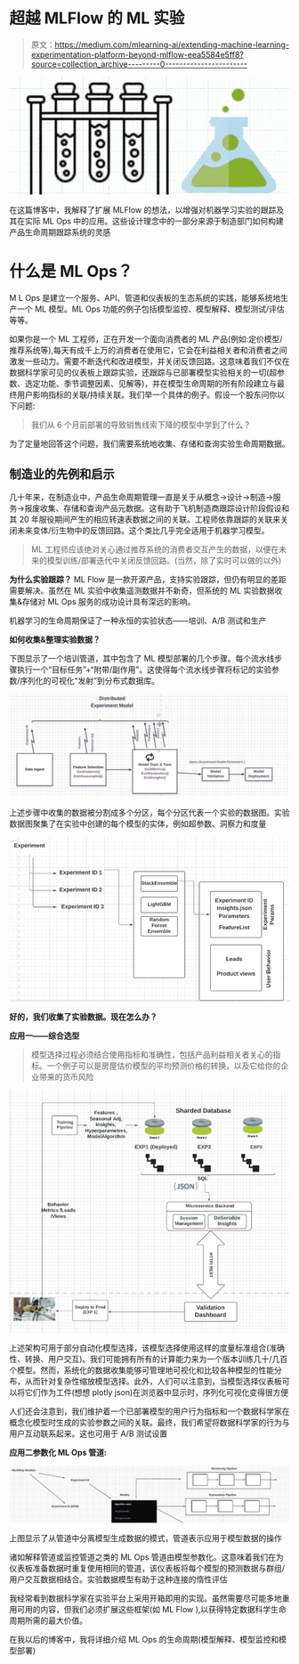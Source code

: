 # 超越 MLFlow 的 ML 实验

> 原文：<https://medium.com/mlearning-ai/extending-machine-learning-experimentation-platform-beyond-mlflow-eea5584e5ff8?source=collection_archive---------0----------------------->

![](img/bacf0794ec2a0c56865c968ee6fd090b.png)

在这篇博客中，我解释了扩展 MLFlow 的想法，以增强对机器学习实验的跟踪及其在实际 ML Ops 中的应用。这些设计理念中的一部分来源于制造部门如何构建产品生命周期跟踪系统的灵感

# **什么是 ML Ops？**

M L Ops 是建立一个服务、API、管道和仪表板的生态系统的实践，能够系统地生产一个 ML 模型。ML Ops 功能的例子包括模型监控、模型解释、模型测试/评估等等。

如果你是一个 ML 工程师，正在开发一个面向消费者的 ML 产品(例如:定价模型/推荐系统等),每天有成千上万的消费者在使用它，它会在利益相关者和消费者之间激发一些动力。需要不断迭代和改进模型，并关闭反馈回路。这意味着我们不仅在数据科学家可见的仪表板上跟踪实验，还跟踪与已部署模型实验相关的一切(超参数、选定功能、季节调整因素、见解等)，并在模型生命周期的所有阶段建立与最终用户影响指标的关联/持续关联。我们举一个具体的例子。假设一个股东问你以下问题:

> 我们从 6 个月前部署的导致销售线索下降的模型中学到了什么？

为了定量地回答这个问题，我们需要系统地收集、存储和查询实验生命周期数据。

## 制造业的先例和启示

几十年来，在制造业中，产品生命周期管理一直是关于从概念->设计->制造->服务->报废收集、存储和查询产品元数据。这有助于飞机制造商跟踪设计阶段假设和其 20 年服役期间产生的相应转速表数据之间的关联。工程师依靠跟踪的关联来关闭未来变体/衍生物中的反馈回路。这个类比几乎完全适用于机器学习模型。

> ML 工程师应该绝对关心通过推荐系统的消费者交互产生的数据，以便在未来的模型训练/部署迭代中关闭反馈回路。(当然，除了实时可以做的以外)

**为什么实验跟踪？**
ML Flow 是一款开源产品，支持实验跟踪，但仍有明显的差距需要解决。虽然在 ML 实验中收集遥测数据并不新奇，但系统的 ML 实验数据收集&存储对 ML Ops 服务的成功设计具有深远的影响。

机器学习的生命周期保证了一种永恒的实验状态——培训、A/B 测试和生产

**如何收集&整理实验数据？**

下图显示了一个培训管道，其中包含了 ML 模型部署的几个步骤。每个流水线步骤执行一个“目标任务”+“附带/副作用”。这使得每个流水线步骤将标记的实验参数/序列化的可视化“发射”到分布式数据库。

![](img/00d67102950621304b80a61ca701fcd1.png)

上述步骤中收集的数据被分割成多个分区，每个分区代表一个实验的数据图。实验数据图聚集了在实验中创建的每个模型的实体，例如超参数、洞察力和度量

![](img/7ff71b19f62948a2f01d0a75098ffee9.png)

**好的，我们收集了实验数据。现在怎么办？**

**应用一——综合选型**

> 模型选择过程必须结合使用指标和准确性，包括产品利益相关者关心的指标。一个例子可以是房屋估价模型的平均预测价格的转换，以及它给你的企业带来的货币风险

![](img/388237fac8b0b1a9902da02f4ba8f08f.png)

上述架构可用于部分自动化模型选择，该模型选择使用这样的度量标准组合(准确性、转换、用户交互)。我们可能拥有所有的计算能力来为一个版本训练几十/几百个模型。然而，系统化的数据收集能够可管理地可视化和比较各种模型的性能分布，从而针对复杂性缩放模型选择。此外，人们可以注意到，当模型选择仪表板可以将它们作为工件(想想 plotly json)在浏览器中显示时，序列化可视化变得很方便

人们还会注意到，我们维护着一个已部署模型的用户行为指标和一个数据科学家在概念化模型时生成的实验参数之间的关联。最终，我们希望将数据科学家的行为与用户互动联系起来。这也可用于 A/B 测试设置

**应用二参数化 ML Ops 管道:**

![](img/65b3d11fc1b5dd2f7820a433e751b7cc.png)

上图显示了从管道中分离模型生成数据的模式，管道表示应用于模型数据的操作

诸如解释管道或监控管道之类的 ML Ops 管道由模型参数化。这意味着我们在为仪表板准备数据时重复使用相同的管道，该仪表板将每个模型的预测数据与群组/用户交互数据相结合。实验数据模型有助于这种连接的惰性评估

我经常看到数据科学家在实验平台上采用开箱即用的实现。虽然需要尽可能多地重用可用的内容，但我们必须扩展这些框架(如 ML Flow ),以获得特定数据科学生命周期所需的最大价值。

在我以后的博客中，我将详细介绍 ML Ops 的生命周期(模型解释、模型监控和模型部署)